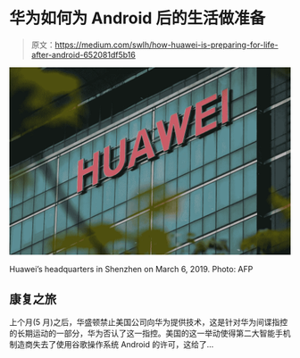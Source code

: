 # 华为如何为 Android 后的生活做准备

> 原文：<https://medium.com/swlh/how-huawei-is-preparing-for-life-after-android-652081df5b16>

![](img/024a8ee5f22b3392aa8690ad13d60d4a.png)

Huawei’s headquarters in Shenzhen on March 6, 2019\. Photo: AFP

## 康复之旅

上个月(5 月)之后，华盛顿禁止美国公司向华为提供技术，这是针对华为间谍指控的长期运动的一部分，华为否认了这一指控。美国的这一举动使得第二大智能手机制造商失去了使用谷歌操作系统 Android 的许可，这给了…